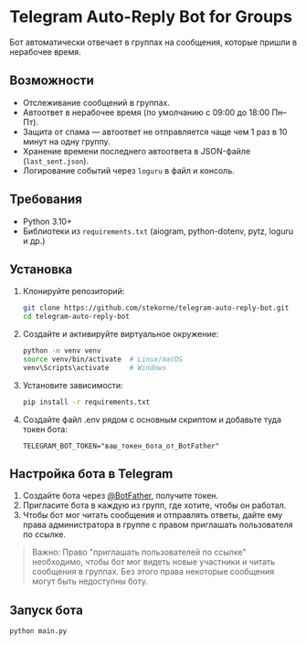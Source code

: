 # Telegram Auto-Reply Bot for Groups

Бот автоматически отвечает в группах на сообщения, которые пришли в нерабочее время.  

## Возможности

- Отслеживание сообщений в группах.
- Автоответ в нерабочее время (по умолчанию с 09:00 до 18:00 Пн–Пт).
- Защита от спама — автоответ не отправляется чаще чем 1 раз в 10 минут на одну группу.
- Хранение времени последнего автоответа в JSON-файле (`last_sent.json`).
- Логирование событий через `loguru` в файл и консоль.

## Требования

- Python 3.10+
- Библиотеки из `requirements.txt` (aiogram, python-dotenv, pytz, loguru и др.)

## Установка

1. Клонируйте репозиторий:

   ```bash
   git clone https://github.com/stekorne/telegram-auto-reply-bot.git
   cd telegram-auto-reply-bot
   ```

2. Создайте и активируйте виртуальное окружение:

   ```bash
   python -m venv venv
   source venv/bin/activate  # Linux/macOS
   venv\Scripts\activate     # Windows
   ```
   
3. Установите зависимости:

   ```bash
   pip install -r requirements.txt
   ```

4. Создайте файл .env рядом с основным скриптом и добавьте туда токен бота:

   ```env
   TELEGRAM_BOT_TOKEN="ваш_токен_бота_от_BotFather"
   ```
   
## Настройка бота в Telegram
1. Создайте бота через [@BotFather](https://t.me/BotFather), получите токен.
2. Пригласите бота в каждую из групп, где хотите, чтобы он работал.
3. Чтобы бот мог читать сообщения и отправлять ответы, дайте ему права администратора в группе с правом приглашать пользователя по ссылке.

> Важно: Право "приглашать пользователей по ссылке" необходимо, чтобы бот мог видеть новые участники и читать сообщения в группах. Без этого права некоторые сообщения могут быть недоступны боту.


## Запуск бота
  ```bash
  python main.py
  ```
